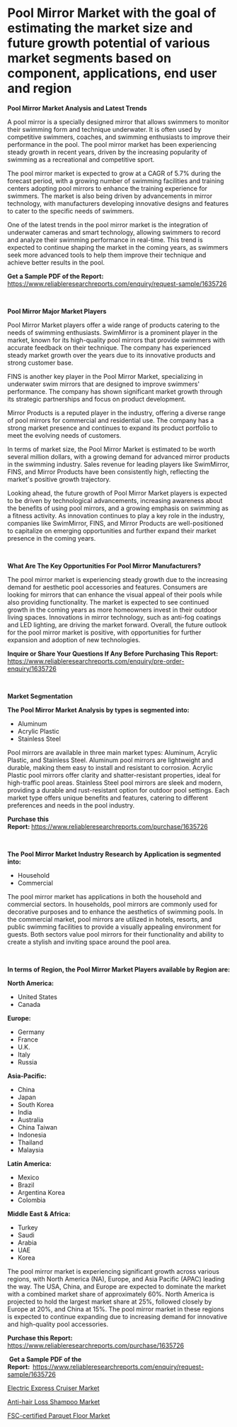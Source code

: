 <p><h1>Pool Mirror Market with the goal of estimating the market size and future growth potential of various market segments based on component, applications, end user and region</h1></p><p><strong>Pool Mirror Market Analysis and Latest Trends</strong></p>
<p><p>A pool mirror is a specially designed mirror that allows swimmers to monitor their swimming form and technique underwater. It is often used by competitive swimmers, coaches, and swimming enthusiasts to improve their performance in the pool. The pool mirror market has been experiencing steady growth in recent years, driven by the increasing popularity of swimming as a recreational and competitive sport.</p><p>The pool mirror market is expected to grow at a CAGR of 5.7% during the forecast period, with a growing number of swimming facilities and training centers adopting pool mirrors to enhance the training experience for swimmers. The market is also being driven by advancements in mirror technology, with manufacturers developing innovative designs and features to cater to the specific needs of swimmers.</p><p>One of the latest trends in the pool mirror market is the integration of underwater cameras and smart technology, allowing swimmers to record and analyze their swimming performance in real-time. This trend is expected to continue shaping the market in the coming years, as swimmers seek more advanced tools to help them improve their technique and achieve better results in the pool.</p></p>
<p><strong>Get a Sample PDF of the Report:&nbsp;</strong> <a href="https://www.reliableresearchreports.com/enquiry/request-sample/1635726">https://www.reliableresearchreports.com/enquiry/request-sample/1635726</a></p>
<p>&nbsp;</p>
<p><strong>Pool Mirror Major Market Players</strong></p>
<p><p>Pool Mirror Market players offer a wide range of products catering to the needs of swimming enthusiasts. SwimMirror is a prominent player in the market, known for its high-quality pool mirrors that provide swimmers with accurate feedback on their technique. The company has experienced steady market growth over the years due to its innovative products and strong customer base.</p><p>FINS is another key player in the Pool Mirror Market, specializing in underwater swim mirrors that are designed to improve swimmers' performance. The company has shown significant market growth through its strategic partnerships and focus on product development.</p><p>Mirror Products is a reputed player in the industry, offering a diverse range of pool mirrors for commercial and residential use. The company has a strong market presence and continues to expand its product portfolio to meet the evolving needs of customers.</p><p>In terms of market size, the Pool Mirror Market is estimated to be worth several million dollars, with a growing demand for advanced mirror products in the swimming industry. Sales revenue for leading players like SwimMirror, FINS, and Mirror Products have been consistently high, reflecting the market's positive growth trajectory.</p><p>Looking ahead, the future growth of Pool Mirror Market players is expected to be driven by technological advancements, increasing awareness about the benefits of using pool mirrors, and a growing emphasis on swimming as a fitness activity. As innovation continues to play a key role in the industry, companies like SwimMirror, FINS, and Mirror Products are well-positioned to capitalize on emerging opportunities and further expand their market presence in the coming years.</p></p>
<p>&nbsp;</p>
<p><strong>What Are The Key Opportunities For Pool Mirror Manufacturers?</strong></p>
<p><p>The pool mirror market is experiencing steady growth due to the increasing demand for aesthetic pool accessories and features. Consumers are looking for mirrors that can enhance the visual appeal of their pools while also providing functionality. The market is expected to see continued growth in the coming years as more homeowners invest in their outdoor living spaces. Innovations in mirror technology, such as anti-fog coatings and LED lighting, are driving the market forward. Overall, the future outlook for the pool mirror market is positive, with opportunities for further expansion and adoption of new technologies.</p></p>
<p><strong>Inquire or Share Your Questions If Any Before Purchasing This Report:</strong> <a href="https://www.reliableresearchreports.com/enquiry/pre-order-enquiry/1635726">https://www.reliableresearchreports.com/enquiry/pre-order-enquiry/1635726</a></p>
<p>&nbsp;</p>
<p><strong>Market Segmentation</strong></p>
<p><strong>The Pool Mirror Market Analysis by types is segmented into:</strong></p>
<p><ul><li>Aluminum</li><li>Acrylic Plastic</li><li>Stainless Steel</li></ul></p>
<p><p>Pool mirrors are available in three main market types: Aluminum, Acrylic Plastic, and Stainless Steel. Aluminum pool mirrors are lightweight and durable, making them easy to install and resistant to corrosion. Acrylic Plastic pool mirrors offer clarity and shatter-resistant properties, ideal for high-traffic pool areas. Stainless Steel pool mirrors are sleek and modern, providing a durable and rust-resistant option for outdoor pool settings. Each market type offers unique benefits and features, catering to different preferences and needs in the pool industry.</p></p>
<p><strong>Purchase this Report:&nbsp;</strong><a href="https://www.reliableresearchreports.com/purchase/1635726">https://www.reliableresearchreports.com/purchase/1635726</a></p>
<p>&nbsp;</p>
<p><strong>The Pool Mirror Market Industry Research by Application is segmented into:</strong></p>
<p><ul><li>Household</li><li>Commercial</li></ul></p>
<p><p>The pool mirror market has applications in both the household and commercial sectors. In households, pool mirrors are commonly used for decorative purposes and to enhance the aesthetics of swimming pools. In the commercial market, pool mirrors are utilized in hotels, resorts, and public swimming facilities to provide a visually appealing environment for guests. Both sectors value pool mirrors for their functionality and ability to create a stylish and inviting space around the pool area.</p></p>
<p>&nbsp;</p>
<p><strong>In terms of Region, the Pool Mirror Market Players available by Region are:</strong></p>
<p>
    <p> <strong> North America: </strong>
        <ul>
            <li>United States</li>
            <li>Canada</li>
        </ul>
        </p> 
    <p> <strong> Europe: </strong>
        <ul>
            <li>Germany</li>
            <li>France</li>
            <li>U.K.</li>
            <li>Italy</li>
            <li>Russia</li>
        </ul>
        </p> 
    <p> <strong> Asia-Pacific: </strong>
        <ul>
            <li>China</li>
            <li>Japan</li>
            <li>South Korea</li>
            <li>India</li>
            <li>Australia</li>
            <li>China Taiwan</li>
            <li>Indonesia</li>
            <li>Thailand</li>
            <li>Malaysia</li>
        </ul>
        </p> 
    <p> <strong> Latin America: </strong>
        <ul>
            <li>Mexico</li>
            <li>Brazil</li>
            <li>Argentina Korea</li>
            <li>Colombia</li>
        </ul>
        </p> 
    <p> <strong> Middle East & Africa: </strong>
        <ul>
            <li>Turkey</li>
            <li>Saudi</li>
            <li>Arabia</li>
            <li>UAE</li>
            <li>Korea</li>
        </ul>
    </p>
    </p>
<p><p>The pool mirror market is experiencing significant growth across various regions, with North America (NA), Europe, and Asia Pacific (APAC) leading the way. The USA, China, and Europe are expected to dominate the market with a combined market share of approximately 60%. North America is projected to hold the largest market share at 25%, followed closely by Europe at 20%, and China at 15%. The pool mirror market in these regions is expected to continue expanding due to increasing demand for innovative and high-quality pool accessories.</p></p>
<p><strong>Purchase this Report: </strong><a href="https://www.reliableresearchreports.com/purchase/1635726">https://www.reliableresearchreports.com/purchase/1635726</a></p>
<p>&nbsp;<strong>Get a Sample PDF of the Report:&nbsp;&nbsp;</strong><a href="https://www.reliableresearchreports.com/enquiry/request-sample/1635726">https://www.reliableresearchreports.com/enquiry/request-sample/1635726</a></p>
<p><strong></strong></p>
<p><p><a href="https://view.publitas.com/reportprime-1/electric-express-cruiser-market-analysis-examines-its-scope-on-growth-opportunities-and-forecasted-trends-spanning-from-2023-to-2030/">Electric Express Cruiser Market</a></p><p><a href="https://view.publitas.com/reportprime-1/anti-hair-loss-shampoo-market-share-market-new-trends-analysis-report-by-type-by-application-by-end-use-by-region-and-segment-forecasts-2023-2030/">Anti-hair Loss Shampoo Market</a></p><p><a href="https://view.publitas.com/reportprime-1/fsc-certified-parquet-floor-market-size-share-trends-analysis-report-by-application-regional-outlook-competitive-strategies-and-segment-forecasts-2023-2030/">FSC-certified Parquet Floor Market</a></p></p>